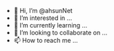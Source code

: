 - 👋 Hi, I’m @ahsunNet
- 👀 I’m interested in ...
- 🌱 I’m currently learning ...
- 💞️ I’m looking to collaborate on ...
- 📫 How to reach me ...

<!---
ahsunNet/ahsunNet is a ✨ special ✨ repository because its `README.md` (this file) appears on your GitHub profile.
You can click the Preview link to take a look at your changes.
--->

